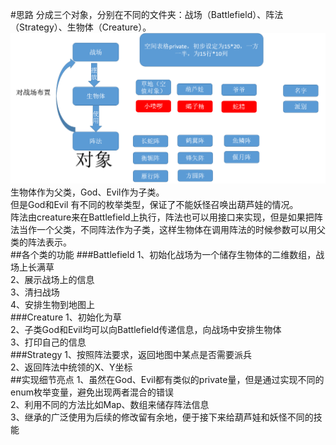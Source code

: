#思路
分成三个对象，分别在不同的文件夹：战场（Battlefield）、阵法（Strategy）、生物体（Creature）。  
![对象图](Class.PNG)  
生物体作为父类，God、Evil作为子类。  
但是God和Evil 有不同的枚举类型，保证了不能妖怪召唤出葫芦娃的情况。  
阵法由creature来在Battlefield上执行，阵法也可以用接口来实现，但是如果把阵法当作一个父类，不同阵法作为子类，这样生物体在调用阵法的时候参数可以用父类的阵法表示。  
##各个类的功能
###Battlefield
1、初始化战场为一个储存生物体的二维数组，战场上长满草  
2、展示战场上的信息  
3、清扫战场  
4、安排生物到地图上  
###Creature
1、初始化为草  
2、子类God和Evil均可以向Battlefield传递信息，向战场中安排生物体  
3、打印自己的信息  
###Strategy
1、按照阵法要求，返回地图中某点是否需要派兵  
2、返回阵法中统领的X、Y坐标  
##实现细节亮点
1、虽然在God、Evil都有类似的private量，但是通过实现不同的enum枚举变量，避免出现两者混合的错误  
2、利用不同的方法比如Map、数组来储存阵法信息  
3、继承的广泛使用为后续的修改留有余地，便于接下来给葫芦娃和妖怪不同的技能  

  




                                                                                                                                                                                                                                                                                                                                                                                                                                                                                                                                                                                                                                                                                                                                                                                                                                                                                                                                                                                                                                                                                                                                                                                                                                                                                                                                                                                                                                                                                                                                                                                                                                                                                                                                                                                                                                                                                                                                                                                             